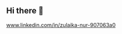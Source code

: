  ## Hi there 👋
www.linkedin.com/in/zulaika-nur-907063a0

<!--
**zulaika89/zulaika89** is a ✨ _special_ ✨ repository because its `README.md` (this file) appears on your GitHub profile.

Here are some ideas to get you started:

-  I’m currently working on cyber security certification 
-  I’m currently learning Play It Safe: Manage Security Risks 
- 👯 I’m looking to collaborate on ...
- 🤔 I’m looking for help with ...
- 💬 Ask me about ...
- 📫 How to reach me: ...
- 😄 Pronouns: ...
- Fun fact: I've been a Henna Artist for 24 years
-->
